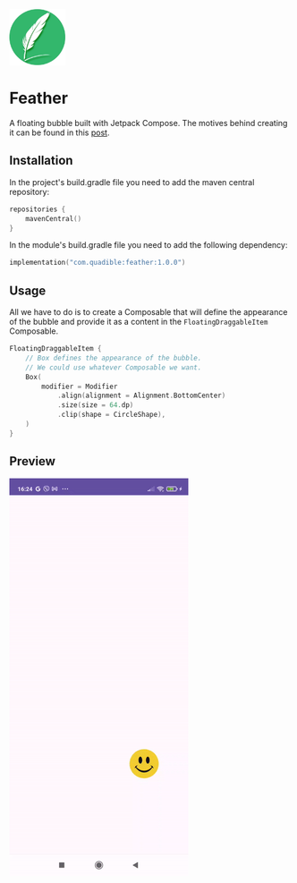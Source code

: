  <img src="https://github.com/St4B/Feather/blob/main/img/logo.png" width="100" height="100">

# Feather

A floating bubble built with Jetpack Compose. The motives behind creating
it can be found in this [post](https://engineering.theblueground.com/blog/).

## Installation

In the project's build.gradle file you need to add the maven central repository:

```kotlin
repositories {
    mavenCentral()
}
```

In the module's build.gradle file you need to add the following dependency:

```kotlin
implementation("com.quadible:feather:1.0.0")
```

## Usage

All we have to do is to create a Composable that will define the appearance of the bubble and provide
it as a content in the `FloatingDraggableItem` Composable.

```kotlin
FloatingDraggableItem {
    // Box defines the appearance of the bubble.
    // We could use whatever Composable we want.
    Box(
        modifier = Modifier
            .align(alignment = Alignment.BottomCenter)
            .size(size = 64.dp)
            .clip(shape = CircleShape),
    )
}
```

## Preview
![](img/preview.gif)